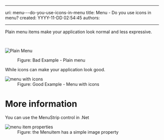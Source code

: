 

---
uri: menu---do-you-use-icons-in-menu
title: Menu - Do you use icons in menu?
created: YYYY-11-DD 02:54:45
authors:

---




<span class='intro'> Plain menu items make your application look normal and less expressive. </span>

​<dl class="badImage"><dt><img alt="Plain Menu" src="http&#58;//www.ssw.com.au/ssw/Standards/Rules/Images/BetterUI_PlainMenu.gif" /></dt>
<dd>Figure&#58; Bad Example - Plain menu</dd></dl>
<div>While icons can make your application look good.</div>
<dl class="goodImage"><dt><img alt="menu with icons" src="http&#58;//www.ssw.com.au/ssw/Standards/Rules/Images/BetterUI_MenuStrip.gif" /></dt>
<dd>Figure&#58; Good Example - Menu with icons</dd></dl>
<h1>More information</h1>
<div>You can use the MenuStrip control in .Net</div>
<dl class="image"><dt><img border="0" alt="menu item properties" src="http&#58;//www.ssw.com.au/ssw/Standards/Rules/Images/BetterUI_MenuStrip_DesignView.gif" /></dt>
<dd>Figure&#58; the Menuitem has a simple image property</dd></dl>



